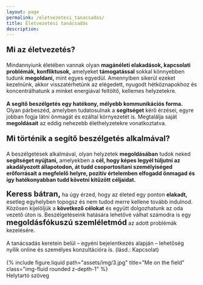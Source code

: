 ```yaml
---
layout: page
permalink: /eletvezetesi_tanacsadas/
title: Életvezetési tanácsadás
description: 
---
```


<p style="font-size:20px"><b>Mi az életvezetés?</b></p>
Mindannyiunk életében vannak olyan <b>magánéleti elakadások, kapcsolati problémák, konfliktusok,</b> amelyeket <b>támogatással </b>sokkal könnyebben tudunk <b>megoldani,</b> mint egyes egyedül. Amennyiben sikerül ezeket kezelnünk, akkor visszatérhetünk az elégedett, nyugodt hétköznapokhoz és koncentrálhatunk a minket energiával feltöltő, kellemes helyzetekre.
<br><br>
<b>A segítő beszélgetés egy hatékony, mélyebb kommunikációs forma.</b> Olyan párbeszéd, amelyben tudatosulnak a <b>segítséget</b> kérő érzései, egyre jobban fogja látni önmagát és ezáltal környezetét is. Megtalálja saját <b>megoldásait</b> az eddig nehezebb élethelyzetekre vonatkoztatva.
<br>
<p style="font-size:20px"><b>Mi történik a segítő beszélgetés alkalmával?</b></p>
A beszélgetések alkalmával, olyan helyzetek <b>megoldásában</b> tudok neked <b>segítséget nyújtani,</b> amelyekben a <b>cél, hogy képes legyél túljutni az akadályozott állapotodon, át tudd csoportosítani személyiséged erőforrásait a megfelelő helyre, pozitív értelemben elfogadd önmagad és így hatékonyabban tudd követni kitűzött céljaidat.</b>
<br><br>
<span style="font-size:20px;font-weight:bolder"><b>Keress bátran,</b></span> ha úgy érzed, hogy az életed egy ponton <b>elakadt,</b> esetleg egyhelyben topogsz és nem tudod merre kellene tovább indulnod. Közösen kijelöljük a <b>következő célokat</b> és együtt dolgozhatunk az oda vezető úton is.
Beszélgetéseink hatására lehetővé válhat számodra is egy <span style="font-size:20px;font-weight:bolder"><b>megoldásfókuszú szemléletmód</b></span> az adott problémák kezelésére.
<br><br>
A tanácsadás keretein belül – egyéni bejelentkezés alapján – lehetőség nyílik online és személyes konzultációra is. (lásd.: Kapcsolat)
<br><br>
<div class="row align-items-center">
    <div class="col-11 mx-auto">
        {% include figure.liquid path="assets/img/3.jpg" title="Me on the field" class="img-fluid rounded z-depth-1" %}
    </div>
</div>
<div class="caption">
    Helytartó szöveg
</div>
